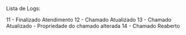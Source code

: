 Lista de Logs:


11 - Finalizado Atendimento
12 - Chamado Atualizado
13 - Chamado Atualizado - Propriedade do chamado alterada
14 - Chamado Reaberto